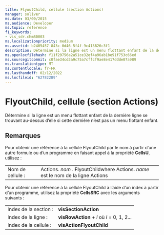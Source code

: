 ```yaml
---
title: FlyoutChild, cellule (section Actions)
manager: soliver
ms.date: 03/09/2015
ms.audience: Developer
ms.topic: reference
f1_keywords:
- vis_sdr.chm80003
ms.localizationpriority: medium
ms.assetid: b2405457-843c-0d46-5f4f-9c413826c3f1
description: Détermine si la ligne est un menu flottant enfant de la dernière ligne se trouvant au-dessus d’elle si cette dernière n’est pas un menu flottant enfant.
ms.openlocfilehash: f11f29756a2a51ce32ef4a96ab1be91f753c66ed
ms.sourcegitcommit: c0fae34cd3a9c75a7cffcf9ae8e417ddde07a989
ms.translationtype: MT
ms.contentlocale: fr-FR
ms.lasthandoff: 02/12/2022
ms.locfileid: "62782289"
---
```

# <a name="flyoutchild-cell-actions-section"></a>FlyoutChild, cellule (section Actions)

Détermine si la ligne est un menu flottant enfant de la dernière ligne se trouvant au-dessus d’elle si cette dernière n’est pas un menu flottant enfant. 
  
## <a name="remarks"></a>Remarques

Pour obtenir une référence à la cellule FlyoutChild par le nom à partir d’une autre formule ou d’un programme en faisant appel à la propriété **CellsU**, utilisez : 
  
|||
|:-----|:-----|
|Nom de cellule :  <br/> |Actions. *nom*  . FlyoutChildwhere Actions.  *name*  est le nom de la ligne Actions  <br/> |
   
Pour obtenir une référence à la cellule FlyoutChild à l’aide d’un index à partir d’un programme, utilisez la propriété **CellsSRC** avec les arguments suivants : 
  
|||
|:-----|:-----|
|Index de la section :  <br/> |**visSectionAction** <br/> |
|Index de la ligne :  <br/> |**visRowAction** +   *i* où *i* = 0, 1, 2... |
|Index de la cellule :  <br/> |**visActionFlyoutChild** <br/> |
   

